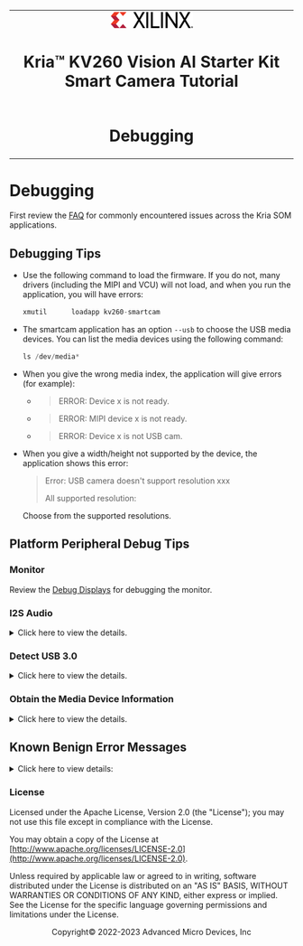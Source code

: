 <table class="sphinxhide">
 <tr>
   <td align="center"><img src="../../media/xilinx-logo.png" width="30%"/><h1>Kria&trade; KV260 Vision AI Starter Kit <br>Smart Camera Tutorial</h1>
   </td>
 </tr>
 <tr>
 <td align="center"><h1>Debugging</h1>

 </td>
 </tr>
</table>

# Debugging

First review the [FAQ](https://xilinx.github.io/kria-apps-docs/faq/build/html/docs/faq.html) for commonly encountered issues across the Kria SOM applications.

## Debugging Tips

* Use the following command to load the firmware. If you do not, many drivers (including the MIPI and VCU) will not load, and when you run the application, you will have errors:

   ```cpp
   xmutil      loadapp kv260-smartcam
   ```

* The smartcam application has an option `--usb` to choose the USB media devices. You can list the media devices using the following command:

   ```cpp
   ls /dev/media*
   ```

* When you give the wrong media index, the application will give errors (for example):

  * > ERROR: Device x is not ready.
  * > ERROR: MIPI device x is not ready.
  * > ERROR: Device x is not USB cam.

* When you give a width/height not supported by the device, the application shows this error:

    >Error: USB camera doesn't support resolution xxx
    >
    >All supported resolution:

  Choose from the supported resolutions.

## Platform Peripheral Debug Tips

### Monitor

Review the [Debug Displays](https://xilinx.github.io/kria-apps-docs/faq/build/html/docs/faq.html#debug-displays) for debugging the monitor.

### I2S Audio

<details>
 <summary>Click here to view the details.</summary>

#### Determine the Enumeration for an I2S Audio Card

```cpp
cat /proc/asound/cards
```

```cpp
 2 [xlnxi2ssndcard0]: xlnx-i2s-snd-ca - xlnx-i2s-snd-card-0
                      xlnx-i2s-snd-card-0
```

In the previous example, the enumeration of the I2S audio card is 2.

#### Determine the Capture and Playback Device Number

```cpp
cat /proc/asound/devices
 80: [ 2- 0]: digital audio playback
 89: [ 2- 1]: digital audio capture
```

In this example, [2- X]: the 2- is the card, and the X is the device.

#### Sample Record and Playback

1. `dnf install alsa-utils.aarch64`
2. Ensure an active source is connected at the Pmod LINE IN.

##### Sample Record  

`aplay -D hw:2,0 -fS24_LE -r 48000 -c 2  -d 30 -t raw file.raw`

##### Sample Playback

`arecord -D hw:2,1  -fS24_LE -r 48000 -c 2  -d 30 -t raw file.raw`

##### Sample Pass-through 

`arecord -D hw:2,1 -f S24_LE -r 48000 -c 2 -t raw | aplay -D hw:2,0 -c 2 -f S24_LE -r 48000 -t raw`

</details>

### Detect USB 3.0

<details>
 <summary>Click here to view the details.</summary>

```cpp
lsusb
```

```cpp
Bus 002 Device 003: ID 046d:085e Logitech, Inc. USB5744
Bus 002 Device 002: ID 0424:5744 Standard Microsystems Corp. USB5744
Bus 002 Device 001: ID 1d6b:0003 Linux Foundation 3.0 root hub
```

</details>

### Obtain the Media Device Information

<details>

 <summary>Click here to view the details.</summary>

```cpp
ls /dev/media*
```

List all media enumerations:

```cpp
media-ctl -d /dev/mediaX -p
```

Where the X in media is the enumerated value. This command prints the device topology and helps you identify the media device.

Example for capture path of `ar1335 sensor`:

```cpp
media-ctl -d /dev/media1 -p
```

```cpp
Media controller API version 5.4.0

Media device information
------------------------
driver          xilinx-video
model           Xilinx Video Composite Device
serial
bus info
hw revision     0x0
driver version  5.4.0

Device topology
- entity 1: isp_vcap_csi output 0 (1 pad, 1 link)
            type Node subtype V4L flags 0
            device node name /dev/video2
        pad0: Sink
                <- "80000000.csiss":0 [ENABLED]

- entity 5: 80000000.csiss (2 pads, 2 links)
            type V4L2 subdev subtype Unknown flags 0
            device node name /dev/v4l-subdev0
        pad0: Source
                [fmt:VYYUYY8_1X24/1920x1080 field:none colorspace:srgb]
                -> "isp_vcap_csi output 0":0 [ENABLED]
        pad1: Sink
                [fmt:VYYUYY8_1X24/1920x1080 field:none colorspace:srgb]
                <- "ap1302.4-003c":2 [ENABLED]

- entity 8: ap1302.4-003c (3 pads, 2 links)
            type V4L2 subdev subtype Unknown flags 0
            device node name /dev/v4l-subdev2
        pad0: Sink
                [fmt:SGRBG10_1X10/4208x3120 field:none colorspace:srgb
                 crop.bounds:(0,0)/4208x3120
                 crop:(0,0)/4208x3120]
                <- "ar1335 0":0 [ENABLED,IMMUTABLE]
        pad1: Sink
                [fmt:SGRBG10_1X10/4208x3120 field:none colorspace:srgb
                 crop.bounds:(0,0)/4208x3120
                 crop:(0,0)/4208x3120]
        pad2: Source
                [fmt:UYVY8_1X16/4208x3120 field:none colorspace:srgb
                 crop.bounds:(0,0)/4208x3120
                 crop:(0,0)/4208x3120]
                -> "80000000.csiss":1 [ENABLED]

- entity 12: ar1335 0 (1 pad, 1 link)
             type V4L2 subdev subtype Sensor flags 0
             device node name /dev/v4l-subdev1
        pad0: Source
                [fmt:SGRBG10_1X10/4208x3120 field:none colorspace:srgb]
                -> "ap1302.4-003c":0 [ENABLED,IMMUTABLE]
```

</details>

## Known Benign Error Messages

<details>
 <summary>Click here to view details:</summary>

You do not have to worry about errors logged by the Linux kernel while executing the following specified commands; they are benign and can be ignored:

```cpp
xmutil unloadapp
```

```cpp
[ 4125.507273] OF: ERROR: memory leak, expected refcount 1 instead of 2, ...... ... 
[ 4125.507293] OF: ERROR: memory leak, expected refcount 1 instead of 2, ...... ... 
```

```cpp
xmutil loadapp kv260-smartcam
```

```cpp
[ 4183.694299] xlnx_snd_card xlnx_snd_card.1.auto: ASoC: failed to init link xilinx-i2s_playback: -517
[ 4183.703363] xlnx_snd_card xlnx_snd_card.1.auto: xlnx-i2s-snd-card-0 registration failed
```

</details>

### License

Licensed under the Apache License, Version 2.0 (the "License"); you may not use this file except in compliance with the License.

You may obtain a copy of the License at
[http://www.apache.org/licenses/LICENSE-2.0](http://www.apache.org/licenses/LICENSE-2.0).

Unless required by applicable law or agreed to in writing, software distributed under the License is distributed on an "AS IS" BASIS, WITHOUT WARRANTIES OR CONDITIONS OF ANY KIND, either express or implied. See the License for the specific language governing permissions and limitations under the License.

<p align="center">Copyright&copy; 2022-2023 Advanced Micro Devices, Inc</p>
